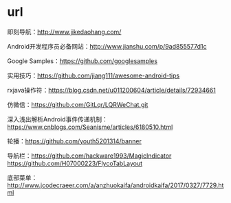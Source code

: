 # url
即刻导航：http://www.jikedaohang.com/

Android开发程序员必备网站：http://www.jianshu.com/p/9ad855577d1c

Google Samples：https://github.com/googlesamples

实用技巧：https://github.com/jiang111/awesome-android-tips

rxjava操作符：https://blog.csdn.net/u011200604/article/details/72934661

仿微信：https://github.com/GitLqr/LQRWeChat.git

深入浅出解析Android事件传递机制： https://www.cnblogs.com/Seanisme/articles/6180510.html

轮播：https://github.com/youth5201314/banner

导航栏：https://github.com/hackware1993/MagicIndicator
       https://github.com/H07000223/FlycoTabLayout

底部菜单：http://www.jcodecraeer.com/a/anzhuokaifa/androidkaifa/2017/0327/7729.html
